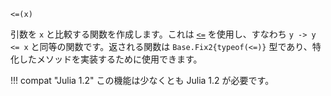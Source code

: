 ```
<=(x)
```

引数を `x` と比較する関数を作成します。これは [`<=`](@ref) を使用し、すなわち `y -> y <= x` と同等の関数です。返される関数は `Base.Fix2{typeof(<=)}` 型であり、特化したメソッドを実装するために使用できます。

!!! compat "Julia 1.2"
    この機能は少なくとも Julia 1.2 が必要です。

